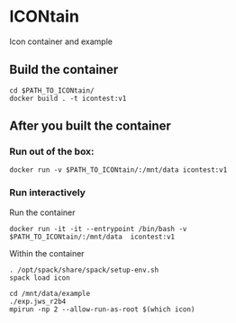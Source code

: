 # ICONtain
Icon container and example

## Build the container

    cd $PATH_TO_ICONtain/
    docker build . -t icontest:v1
    
## After you built the container

### Run out of the box:

    docker run -v $PATH_TO_ICONtain/:/mnt/data icontest:v1

### Run interactively

Run the container

    docker run -it -it --entrypoint /bin/bash -v $PATH_TO_ICONtain/:/mnt/data  icontest:v1

Within the container

    . /opt/spack/share/spack/setup-env.sh
    spack load icon

    cd /mnt/data/example
    ./exp.jws_r2b4
    mpirun -np 2 --allow-run-as-root $(which icon)

